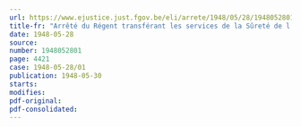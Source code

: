 ```yaml
---
url: https://www.ejustice.just.fgov.be/eli/arrete/1948/05/28/1948052801/justel
title-fr: "Arrêté du Régent transférant les services de la Sûreté de l'Etat à la 3e direction générale du Ministère de la Justice (Administration de la Sûreté publique)"
date: 1948-05-28
source:
number: 1948052801
page: 4421
case: 1948-05-28/01
publication: 1948-05-30
starts:
modifies:
pdf-original:
pdf-consolidated:
---
```



